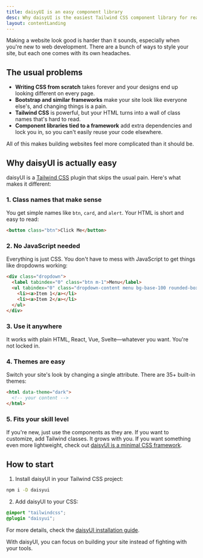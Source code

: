 ```yaml
---
title: daisyUI is an easy component library
desc: Why daisyUI is the easiest Tailwind CSS component library for real-world projects
layout: contentLanding
---
```


<script>
  import Translate from "$components/Translate.svelte"
</script>


Making a website look good is harder than it sounds, especially when you're new to web development. There are a bunch of ways to style your site, but each one comes with its own headaches.

## The usual problems

- **Writing CSS from scratch** takes forever and your designs end up looking different on every page.
- **Bootstrap and similar frameworks** make your site look like everyone else's, and changing things is a pain.
- **Tailwind CSS** is powerful, but your HTML turns into a wall of class names that's hard to read.
- **Component libraries tied to a framework** add extra dependencies and lock you in, so you can't easily reuse your code elsewhere.

All of this makes building websites feel more complicated than it should be.


## Why daisyUI is actually easy

daisyUI is a [Tailwind CSS](/pages/tailwind-css/) plugin that skips the usual pain. Here's what makes it different:

### 1. Class names that make sense

You get simple names like `btn`, `card`, and `alert`. Your HTML is short and easy to read:

```html
<button class="btn">Click Me</button>
```

### 2. No JavaScript needed

Everything is just CSS. You don't have to mess with JavaScript to get things like dropdowns working:

```html
<div class="dropdown">
  <label tabindex="0" class="btn m-1">Menu</label>
  <ul tabindex="0" class="dropdown-content menu bg-base-100 rounded-box w-52 p-2 shadow">
    <li><a>Item 1</a></li>
    <li><a>Item 2</a></li>
  </ul>
</div>
```

### 3. Use it anywhere

It works with plain HTML, React, Vue, Svelte—whatever you want. You're not locked in.

### 4. Themes are easy

Switch your site's look by changing a single attribute. There are 35+ built-in themes:

```html
<html data-theme="dark">
  <!-- your content -->
</html>
```

### 5. Fits your skill level

If you're new, just use the components as they are. If you want to customize, add Tailwind classes. It grows with you. If you want something even more lightweight, check out [daisyUI is a minimal CSS framework](/pages/minimal-css-framework/).

## How to start

1. Install daisyUI in your Tailwind CSS project:

```bash
npm i -D daisyui
```

2. Add daisyUI to your CSS:

```css
@import "tailwindcss";
@plugin "daisyui";
```

For more details, check the [daisyUI installation guide](https://daisyui.com/docs/install/).

With daisyUI, you can focus on building your site instead of fighting with your tools.
